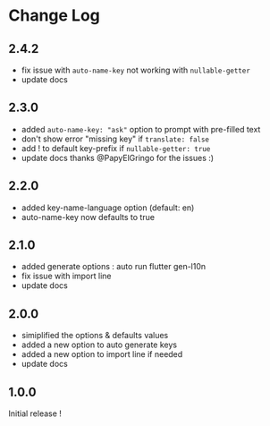 # Change Log

## 2.4.2
- fix issue with `auto-name-key` not working with `nullable-getter`
- update docs

## 2.3.0
- added `auto-name-key: "ask"` option to prompt with pre-filled text
- don't show error "missing key" if `translate: false`
- add ! to default key-prefix if `nullable-getter: true`
- update docs
thanks @PapyElGringo for the issues :)

## 2.2.0
- added key-name-language option (default: en)
- auto-name-key now defaults to true

## 2.1.0
- added generate options : auto run flutter gen-l10n
- fix issue with import line
- update docs
  
## 2.0.0
- simiplified the options & defaults values
- added a new option to auto generate keys 
- added a new option to import line if needed
- update docs

## 1.0.0

Initial release !